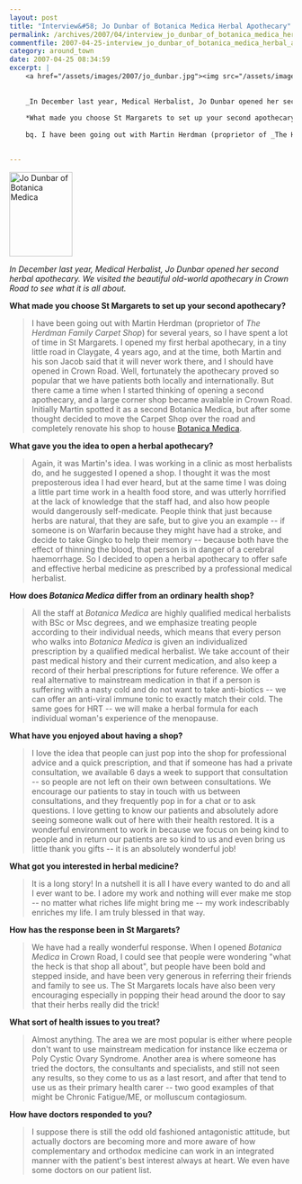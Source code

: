 ```yaml
---
layout: post
title: "Interview&#58; Jo Dunbar of Botanica Medica Herbal Apothecary"
permalink: /archives/2007/04/interview_jo_dunbar_of_botanica_medica_herbal_apot.html
commentfile: 2007-04-25-interview_jo_dunbar_of_botanica_medica_herbal_apot
category: around_town
date: 2007-04-25 08:34:59
excerpt: |
    <a href="/assets/images/2007/jo_dunbar.jpg"><img src="/assets/images/2007/jo_dunbar-thumb.jpg" width="112" height="150" alt="Jo Dunbar of Botanica Medica" class="photo right" /></a>
    
    
    _In December last year, Medical Herbalist, Jo Dunbar opened her second herbal apothecary. We visited the beautiful old-world apothecary in Crown Road to see what it is all about._
    
    *What made you choose St Margarets to set up your second apothecary?*
    
    bq. I have been going out with Martin Herdman (proprietor of _The Herdman Family Carpet Shop_) for several years, so I have spent a lot of time in St Margarets. I opened my first herbal apothecary, in a tiny little road in Claygate, 4 years ago, and at the time, both Martin and his son Jacob said that it will never work there, and I should have opened in Crown Road. Well, fortunately the apothecary proved so popular that we have patients both locally and internationally. But there came a time when I started thinking of opening a second apothecary, and a large corner shop became available in Crown Road. Initially Martin spotted it as a second Botanica Medica, but after some thought decided to move the Carpet Shop over the road and completely renovate his shop to house <a href="https://stmargarets.london/directory/health_aNd_beauty/200704050227">Botanica Medica</a>
    

---
```


<a href="/assets/images/2007/jo_dunbar.jpg"><img src="/assets/images/2007/jo_dunbar-thumb.jpg" width="112" height="150" alt="Jo Dunbar of Botanica Medica" class="photo right" /></a>

*In December last year, Medical Herbalist, Jo Dunbar opened her second herbal apothecary. We visited the beautiful old-world apothecary in Crown Road to see what it is all about.*

**What made you choose St Margarets to set up your second apothecary?**

> I have been going out with Martin Herdman (proprietor of *The Herdman Family Carpet Shop*) for several years, so I have spent a lot of time in St Margarets. I opened my first herbal apothecary, in a tiny little road in Claygate, 4 years ago, and at the time, both Martin and his son Jacob said that it will never work there, and I should have opened in Crown Road. Well, fortunately the apothecary proved so popular that we have patients both locally and internationally. But there came a time when I started thinking of opening a second apothecary, and a large corner shop became available in Crown Road. Initially Martin spotted it as a second Botanica Medica, but after some thought decided to move the Carpet Shop over the road and completely renovate his shop to house [Botanica Medica](/directory/health_aNd_beauty/200704050227).

**What gave you the idea to open a herbal apothecary?**

> Again, it was Martin's idea. I was working in a clinic as most herbalists do, and he suggested I opened a shop. I thought it was the most preposterous idea I had ever heard, but at the same time I was doing a little part time work in a health food store, and was utterly horrified at the lack of knowledge that the staff had, and also how people would dangerously self-medicate. People think that just because herbs are natural, that they are safe, but to give you an example -- if someone is on Warfarin because they might have had a stroke, and decide to take Gingko to help their memory -- because both have the effect of thinning the blood, that person is in danger of a cerebral haemorrhage. So I decided to open a herbal apothecary to offer safe and effective herbal medicine as prescribed by a professional medical herbalist.

**How does *Botanica Medica* differ from an ordinary health shop?**

> All the staff at *Botanica Medica* are highly qualified medical herbalists with BSc or Msc degrees, and we emphasize treating people according to their individual needs, which means that every person who walks into *Botanica Medica* is given an individualized prescription by a qualified medical herbalist. We take account of their past medical history and their current medication, and also keep a record of their herbal prescriptions for future reference. We offer a real alternative to mainstream medication in that if a person is suffering with a nasty cold and do not want to take anti-biotics -- we can offer an anti-viral immune tonic to exactly match their cold. The same goes for HRT -- we will make a herbal formula for each individual woman's experience of the menopause.

**What have you enjoyed about having a shop?**

> I love the idea that people can just pop into the shop for professional advice and a quick prescription, and that if someone has had a private consultation, we available 6 days a week to support that consultation -- so people are not left on their own between consultations. We encourage our patients to stay in touch with us between consultations, and they frequently pop in for a chat or to ask questions. I love getting to know our patients and absolutely adore seeing someone walk out of here with their health restored. It is a wonderful environment to work in because we focus on being kind to people and in return our patients are so kind to us and even bring us little thank you gifts -- it is an absolutely wonderful job!

**What got you interested in herbal medicine?**

> It is a long story! In a nutshell it is all I have every wanted to do and all I ever want to be. I adore my work and nothing will ever make me stop -- no matter what riches life might bring me -- my work indescribably enriches my life. I am truly blessed in that way.

**How has the response been in St Margarets?**

> We have had a really wonderful response. When I opened *Botanica Medica* in Crown Road, I could see that people were wondering "what the heck is that shop all about", but people have been bold and stepped inside, and have been very generous in referring their friends and family to see us. The St Margarets locals have also been very encouraging especially in popping their head around the door to say that their herbs really did the trick!

**What sort of health issues to you treat?**

> Almost anything. The area we are most popular is either where people don't want to use mainstream medication for instance like eczema or Poly Cystic Ovary Syndrome. Another area is where someone has tried the doctors, the consultants and specialists, and still not seen any results, so they come to us as a last resort, and after that tend to use us as their primary health carer -- two good examples of that might be Chronic Fatigue/ME, or molluscum contagiosum.

**How have doctors responded to you?**

> I suppose there is still the odd old fashioned antagonistic attitude, but actually doctors are becoming more and more aware of how complementary and orthodox medicine can work in an integrated manner with the patient's best interest always at heart. We even have some doctors on our patient list.
